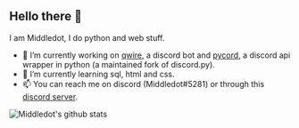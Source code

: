 ## Hello there 👋

I am Middledot, I do python and web stuff.

- 🔭 I’m currently working on [qwire](https://qwire.xyz), a discord bot and [pycord](https://github.com/Pycord-Development/pycord), a discord api wrapper in python (a maintained fork of discord.py).
- 🌱 I’m currently learning sql, html and css.
- 📫 You can reach me on discord (Middledot#5281) or through this [discord server](https://discord.gg/ckuGNY4S33).

![Middledot's github stats](https://github-readme-stats.vercel.app/api?username=Middledot&show_icons=true&theme=merko&hide_border=True&count_private=true)
